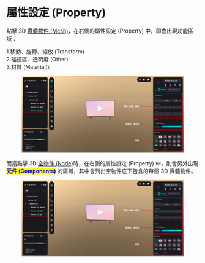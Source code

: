 # 屬性設定 (Property)

點擊 3D [實體物件 (Mesh)](../../wu-jian-jie-ceng-hierarchy/wu-jian-jie-ceng-lie-biao/)，在右側的屬性設定 (Property) 中，即會出現功能區域：

1.移動、旋轉、縮放  (Transform)\
2.碰撞區、透明度  (Other)\
3.材質  (Material)\


<figure><img src="../../../.gitbook/assets/Frame 121 (2).png" alt=""><figcaption></figcaption></figure>



而當點擊 3D [空物件 (Node)](../../wu-jian-jie-ceng-hierarchy/wu-jian-jie-ceng-lie-biao/)時，在右側的屬性設定 (Property) 中，則會另外出現<mark style="color:blue;">**元件 (Components)**</mark> 的區域，其中會列出空物件底下包含的每個 3D 實體物件。

<figure><img src="../../../.gitbook/assets/Frame 121 (2) (1).png" alt=""><figcaption></figcaption></figure>
